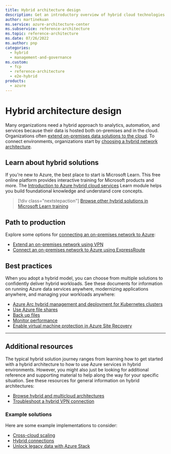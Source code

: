 ```yaml
---
title: Hybrid architecture design
description: Get an introductory overview of hybrid cloud technologies and how you can connect an on-premises environment to Azure in a way that works best for your organization.
author: martinekuan
ms.service: azure-architecture-center
ms.subservice: reference-architecture
ms.topic: reference-architecture
ms.date: 07/26/2022
ms.author: pnp
categories:
  - hybrid
  - management-and-governance
ms.custom:
  - fcp
  - reference-architecture
  - e2e-hybrid
products:
  - azure
---
```


# Hybrid architecture design

Many organizations need a hybrid approach to analytics, automation, and services because their data is hosted both on-premises and in the cloud. Organizations often [extend on-premises data solutions to the cloud](../databases/guide/hybrid-on-premises-and-cloud.md). To connect environments, organizations start by [choosing a hybrid network architecture](../reference-architectures/hybrid-networking/index.yml).

## Learn about hybrid solutions

If you're new to Azure, the best place to start is Microsoft Learn. This free online platform provides interactive training for Microsoft products and more. The [Introduction to Azure hybrid cloud services](/training/modules/intro-to-azure-hybrid-services/) Learn module helps you build foundational knowledge and understand core concepts.

> [!div class="nextstepaction"]
> [Browse other hybrid solutions in Microsoft Learn training](/search/?terms=hybrid&category=Learn)

## Path to production

Explore some options for [connecting an on-premises network to Azure](../reference-architectures/hybrid-networking/index.yml):

- [Extend an on-premises network using VPN](/azure/expressroute/expressroute-howto-coexist-resource-manager)
- [Connect an on-premises network to Azure using ExpressRoute](../reference-architectures/hybrid-networking/expressroute-vpn-failover.yml)

## Best practices

When you adopt a hybrid model, you can choose from multiple solutions to confidently deliver hybrid workloads. See these documents for information on running Azure data services anywhere, modernizing applications anywhere, and managing your workloads anywhere:

- [Azure Arc hybrid management and deployment for Kubernetes clusters](arc-hybrid-kubernetes.yml)
- [Use Azure file shares](azure-file-share.yml)
- [Back up files](/azure/backup/backup-mabs-files-applications-azure-stack)
- [Monitor performance](hybrid-perf-monitoring.yml)
- [Enable virtual machine protection in Azure Site Recovery](/azure-stack/operator/protect-virtual-machines)

---

## Additional resources

The typical hybrid solution journey ranges from learning how to get started with a hybrid architecture to how to use Azure services in hybrid environments. However, you might also just be looking for additional reference and supporting material to help along the way for your specific situation. See these resources for general information on hybrid architectures:

- [Browse hybrid and multicloud architectures](../browse/index.yml?&azure_categories=hybrid)
- [Troubleshoot a hybrid VPN connection](../reference-architectures/hybrid-networking/troubleshoot-vpn.yml)

### Example solutions

Here are some example implementations to consider:

- [Cross-cloud scaling](../solution-ideas/articles/cross-cloud-scaling.yml)
- [Hybrid connections](../solution-ideas/articles/hybrid-connectivity.yml)
- [Unlock legacy data with Azure Stack](../solution-ideas/articles/unlock-legacy-data.yml)
